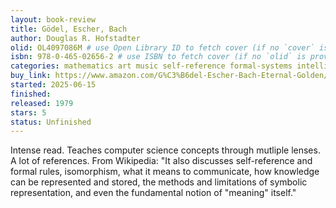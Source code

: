 ```yaml
---
layout: book-review
title: Gödel, Escher, Bach
author: Douglas R. Hofstadter
olid: OL4097086M # use Open Library ID to fetch cover (if no `cover` is provided)
isbn: 978-0-465-02656-2 # use ISBN to fetch cover (if no `olid` is provided, dashes are optional)
categories: mathematics art music self-reference formal-systems intelligence strange-loops linguistics philosophy
buy_link: https://www.amazon.com/G%C3%B6del-Escher-Bach-Eternal-Golden/dp/0465026567
started: 2025-06-15
finished: 
released: 1979
stars: 5
status: Unfinished
---
```

Intense read. Teaches computer science concepts through mutliple lenses. A lot of references. From Wikipedia: "It also discusses self-reference and formal rules, isomorphism, what it means to communicate, how knowledge can be represented and stored, the methods and limitations of symbolic representation, and even the fundamental notion of "meaning" itself." 

